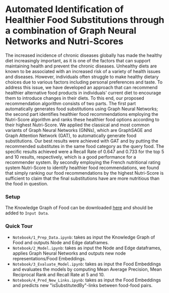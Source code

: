 # Automated Identification of Healthier Food Substitutions through a combination of Graph Neural Networks and Nutri-Scores

The increased incidence of chronic diseases globally has made the healthy diet increasingly important, as it is one of the factors that can support maintaining health and prevent the chronic diseases. Unhealthy diets are known to be associated with an increased risk of a variety of health issues and diseases. However, individuals often struggle to make healthy dietary choices due to various factors including personal preferences and taste. To address this issue, we have developed an approach that can recommend healthier alternative food products in individuals' current diet to encourage them to introduce changes in their diets. To this end, our proposed recommendation algorithm consists of two parts. The first part automatically generates food substitutions using Graph Neural Networks; the second part identifies healthier food recommendations employing the Nutri-Score algorithm and ranks these healthier food options according to their highest Nutri-Score. We applied the classical and most common variants of Graph Neural Networks (GNNs), which are GraphSAGE and Graph Attention Network (GAT), to automatically generate food substitutions. Our best results were achieved with GAT and by putting the recommended substitutes in the same food category as the query food. The specific results achieved were a Recall Rate of $0.647$ and $0.733$ for the top $5$ and $10$ results, respectively, which is a good performance for a recommender system. By secondly employing the French nutritional rating system Nutri-Score to identify healthier food recommendations, we found that simply ranking our food recommendations by the highest Nutri-Score is sufficient to claim that the final substitutions have are more nutritious than the food in question.

### Setup

The Knowledge Graph of Food can be downloaded [here](https://drive.google.com/drive/folders/1p3L-lBbx_2cBbjTBXimfR3DntmZ8AEpS?usp=share_link) and should be added to ```Input Data```.

### Quick Tour

- ```Notebook/1_Prep_Data.ipynb```: takes as input the Knowledge Graph of Food and outputs Node and Edge dataframes.
- ```Notebook/2_Model.ipynb```: takes as input the Node and Edge dataframes, applies Graph Neural Networks and outputs new node representations/Food Embeddings.
- ```Notebook/3_Evaluate_Model.ipynb```: takes as input the Food Embeddings and evaluates the models by computing Mean Average Precision, Mean Reciprocal Rank and Recall Rate at 5 and 10.
- ```Notebook/4_Pred_New_Links.ipynb```: takes as input the Food Embeddings and predicts new "isSubstitutedBy"-links between food-food pairs.
